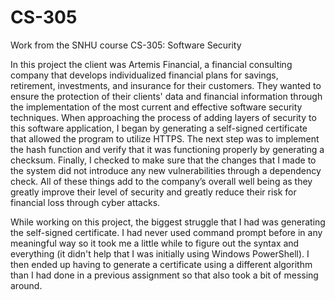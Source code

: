 # CS-305
Work from the SNHU course CS-305: Software Security

In this project the client was Artemis Financial, a financial consulting company that develops individualized financial plans for savings, retirement, investments, and insurance for their customers. They wanted to ensure the protection of their clients' data and financial information through the implementation of the most current and effective software security techniques. When approaching the process of adding layers of security to this software application, I began by generating a self-signed certificate that allowed the program to utilize HTTPS. The next step was to implement the hash function and verify that it was functioning properly by generating a checksum. Finally, I checked to make sure that the changes that I made to the system did not introduce any new vulnerabilities through a dependency check. All of these things add to the company’s overall well being as they greatly improve their level of security and greatly reduce their risk for financial loss through cyber attacks.

While working on this project, the biggest struggle that I had was generating the self-signed certificate. I had never used command prompt before in any meaningful way so it took me a little while to figure out the syntax and everything (it didn't help that I was initially using Windows PowerShell). I then ended up having to generate a certificate using a different algorithm than I had done in a previous assignment so that also took a bit of messing around.
